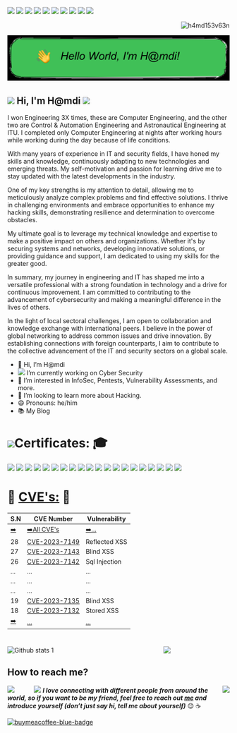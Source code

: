 <!-- [![](https://visitor-badge.laobi.icu/badge?page_id=h4md153v63n.h4md153v63n)](#) -->


[<img src="https://img.icons8.com/color/344/linktree.png" width="3.5%"/>](https://linktr.ee/hamdisevben)
[<img src="https://img.icons8.com/color/48/000000/linkedin.png" width="3.5%"/>](https://tr.linkedin.com/in/hamdisevben)
[<img src="https://img.icons8.com/color/48/000000/github.png" width="3.5%"/>](https://github.com/h4md153v63n)
[<img src="https://img.icons8.com/color/48/000000/medium.png" width="3.5%"/>](https://hamdisevben.medium.com)
[<img src="https://img.icons8.com/color/48/000000/twitter.png" width="3.5%"/>](https://twitter.com/h4md153v63n)
[<img src="https://img.icons8.com/color/48/000000/youtube.png" width="3.5%"/>](https://www.youtube.com/channel/UCO3GStB1UtVgt_DrtjH23XA/videos)
[<img src="https://pbs.twimg.com/profile_images/1742924846479429632/7IxtXQ6x_400x400.jpg" width="4%"/>](https://app.hackthebox.com/profile/184261)
[<img src="https://miro.medium.com/max/1220/1*kZDwNIxYuMsAyTUrx1vD0Q.png" width="3.8%"/>](https://tryhackme.com/p/h4md153v63n)
[<img src="https://img.icons8.com/color/344/sladeshare--v1.png" width="3.5%"/>](https://www.slideshare.net/hamdi_sevben)
[<img src="https://img.icons8.com/bubbles/344/duolingo-logo.png" width="3.5%"/>](https://www.duolingo.com/profile/h4md153v63n)
<!-- [<img src="https://img.icons8.com/color/48/000000/facebook.png" width="2%"/>](https://www.facebook.com/hamdisevben) -->


<p align="right"> <img src="https://komarev.com/ghpvc/?username=h4md153v63n&label=PROFILE%20VIEWS&color=0e75b6&style=flat" alt="h4md153v63n" /> </p>


![--](https://github.com/h4md153v63n/h4md153v63n/blob/main/oie_ft3HoVLd24pY.png)


<h2 align="left"><img src="https://raw.githubusercontent.com/sidbelbase/sidbelbase/master/wave.gif" width="20px"><strong> Hi, I'm H@mdi </strong><img src="https://media.giphy.com/media/WUlplcMpOCEmTGBtBW/giphy.gif" width="30px"></h2>

I won Engineering 3X times, these are Computer Engineering, and the other two are Control & Automation Engineering and Astronautical Engineering at ITU. I completed only Computer Engineering at nights after working hours while working during the day because of life conditions.

With many years of experience in IT and security fields, I have honed my skills and knowledge, continuously adapting to new technologies and emerging threats. My self-motivation and passion for learning drive me to stay updated with the latest developments in the industry.

One of my key strengths is my attention to detail, allowing me to meticulously analyze complex problems and find effective solutions. I thrive in challenging environments and embrace opportunities to enhance my hacking skills, demonstrating resilience and determination to overcome obstacles.

My ultimate goal is to leverage my technical knowledge and expertise to make a positive impact on others and organizations. Whether it's by securing systems and networks, developing innovative solutions, or providing guidance and support, I am dedicated to using my skills for the greater good.

In summary, my journey in engineering and IT has shaped me into a versatile professional with a strong foundation in technology and a drive for continuous improvement. I am committed to contributing to the advancement of cybersecurity and making a meaningful difference in the lives of others.

In the light of local sectoral challenges, I am open to collaboration and knowledge exchange with international peers. I believe in the power of global networking to address common issues and drive innovation. By establishing connections with foreign counterparts, I aim to contribute to the collective advancement of the IT and security sectors on a global scale.

- 👋  Hi, I’m H@mdi
- <img src="https://media.giphy.com/media/ln7z2eWriiQAllfVcn/giphy.gif" height="20"> I’m currently working on Cyber Security 
- 🔭  I’m interested in InfoSec, Pentests, Vulnerability Assessments, and more.
- 💞️  I’m looking to learn more about Hacking.
- 😄  Pronouns: he/him
- 📚  My Blog


# <img src="https://media.giphy.com/media/12oufCB0MyZ1Go/giphy.gif" width="60">Certificates: 🎓
[<img src="https://images.credly.com/size/680x680/images/e66468bd-5a58-4136-8fb5-994e13501cf5/image.png" width="10.5%"/>](https://www.credly.com/badges/65ac18d4-7087-4cac-a8c1-2e44862f164e)
[<img src="https://images.credly.com/size/680x680/images/9e9e7ef7-384f-4636-8743-1b89a68fb46b/image.png" width="10.5%"/>](https://www.credly.com/badges/486d939e-b089-4123-bd34-eb9e1876c5c8)
[<img src="https://images.credly.com/size/680x680/images/2784d0d8-327c-406f-971e-9f0e15097003/image.png" width="10%"/>](https://www.credly.com/badges/9a4b49d8-b0cf-4048-8817-2bbb7e6a871a)
[<img src="https://miro.medium.com/v2/resize:fit:750/format:webp/0*pfsODON5Jk-8VwcR.png" width="10%"/>](https://www.credly.com/badges/c69b7d37-b218-48b4-98a1-702e4e43ef62)
[<img src="https://miro.medium.com/v2/resize:fit:300/format:webp/0*Jf4rdR8PPm4bel9x.png" width="10%"/>](https://labs.cyberwarfare.live/badge/image/6630849d0dcca27bccbc6c74)
[<img src="https://miro.medium.com/v2/resize:fit:640/format:webp/1*QiV0eQ5bJg4ahkocJAxBig.png" width="8%"/>](https://app.kajabi.com/certificates/be3a2597)
[<img src="https://media.licdn.com/dms/image/D4D22AQFBTHTcO9XFUQ/feedshare-shrink_800/0/1719875534969?e=1722470400&v=beta&t=lzpw672WKAccTp_peCnCZ39fbCpvDah2ZS604NR_jt8" width="12%"/>](https://credentials.securityinstitute.com/89372401-4b5e-43fc-9392-4d4837eec34f)
[<img src="https://miro.medium.com/v2/resize:fit:1400/format:webp/1*XsiCi-lAaFEwv_-pJrGjWA.png" width="10%"/>](https://aspen.eccouncil.org/VerifyBadge?type=certification&a=AZPI0/orrPXBnYOErCUDn3LKBE/9/nrmbbMDo26w5mY=)
[<img src="https://miro.medium.com/v2/resize:fit:828/format:webp/0*uB0nnk553tbsRxo3.png" width="12%"/>](https://miro.medium.com/v2/resize:fit:828/format:webp/1*gDX2-HvLr3vwZx2C2eKldQ.png)
[<img src="https://miro.medium.com/v2/resize:fit:1400/format:webp/1*b6T77ecw1ZKCDv6Pw5J-0g.png" width="10%"/>](https://aspen.eccouncil.org/VerifyBadge?type=mentor&a=C6R7T9cjD6QlI6G9ykIgWBHp5ySh83vD5VxIAW4rXfI=&trk=public_profile_see-credential)
[<img src="https://miro.medium.com/v2/resize:fit:828/format:webp/0*0hS9F8hYLnSTzEk6.png" width="10%"/>](https://www.credly.com/badges/8ef5abd8-ad73-47cf-a8d5-1a03afaca09c)
[<img src="https://miro.medium.com/v2/resize:fit:828/format:webp/0*ebb5qNU5pDDDQY0R.png" width="11%"/>](https://www.credly.com/badges/3cb06a17-66b1-49d2-bc19-6867d99c2841)
[<img src="https://images.credly.com/size/680x680/images/44a5fe44-52e6-45c2-ae9a-41fd9183c81d/image.png" width="11%"/>](https://www.credly.com/users/hamdi-sevben/badges)
[<img src="https://miro.medium.com/v2/resize:fit:640/format:webp/0*ipLmFG55g7p3rP5g.png" width="10.5%"/>](https://miro.medium.com/v2/resize:fit:4800/format:webp/0*twxW0JFY8wElQzcx)
[<img src="https://miro.medium.com/v2/resize:fit:558/format:webp/0*JIxAIvLe4Xq8xDEF.png" width="7.5%"/>](https://www.credential.net/a0414535-ab71-4463-b622-2ac03d4bd92b)
[<img src="https://miro.medium.com/v2/resize:fit:558/format:webp/0*E6IhWnqoD9FUVO6h.png" width="7.5%"/>](https://www.credential.net/adbd00d9-0fe9-49e5-a660-3f14891182dd)
[<img src="https://miro.medium.com/v2/resize:fit:450/format:webp/1*baXLCoHGBsWLgo6gCjY0Og.jpeg" width="10%"/>](https://www.credential.net/ca89672f-05ca-4981-88b2-a297738371aa)
[<img src="https://miro.medium.com/v2/resize:fit:400/format:webp/0*LMP0uK8TEC6sZV2v.png" width="14%"/>](https://miro.medium.com/v2/resize:fit:1400/format:webp/1*9D7yyEteiQFwuD6_pS2RIQ.png)
[<img src="https://miro.medium.com/v2/resize:fit:828/format:webp/0*u4VmcpLPsiLPJVxV.jpg" width="10%"/>](https://aspen.eccouncil.org/VerifyBadge?type=certification&a=C6R7T9cjD6QlI6G9ykIgWBHp5ySh83vD5VxIAW4rXfI=)
[<img src="https://miro.medium.com/v2/resize:fit:640/format:webp/1*lypM5jJXoZHhCZdX2kqFcA.png" width="17%"/>](https://miro.medium.com/v2/resize:fit:1400/format:webp/1*z8I8uIbX7Okv8xRcZhu27Q.png)


# 🔎 [CVE's:](https://github.com/h4md153v63n/CVEs/blob/main/README.md) 🎯
|S.N|CVE Number|Vulnerability|
|---|---|---|
|[➡️](https://github.com/h4md153v63n/CVEs/blob/main/README.md)|[➡️All CVE's](https://github.com/h4md153v63n/CVEs/blob/main/README.md)|[➡️...](https://github.com/h4md153v63n/CVEs/blob/main/README.md)|
|28|[CVE-2023-7149](https://github.com/h4md153v63n/CVEs/blob/main/QR_Code_Generator/QR_Code_Generator-Reflected_Cross_Site_Scripting.md)|Reflected XSS|
|27|[CVE-2023-7143](https://github.com/h4md153v63n/CVEs/blob/main/Client_Details_System/Client_Details_System-Blind_Cross_Site_Scripting.md)|Blind XSS|
|26|[CVE-2023-7142](https://github.com/h4md153v63n/CVEs/blob/main/Client_Details_System/Client_Details_System-SQL_Injection_6.md)|Sql Injection|
|...|...|...|
|...|...|...|
|...|...|...|
|19|[CVE-2023-7135](https://github.com/h4md153v63n/CVEs/blob/main/Record_Management_System/Record_Management_System-Blind_Cross_Site_Scripting-1.md)|Blind XSS|
|18|[CVE-2023-7132](https://github.com/h4md153v63n/CVEs/blob/main/Intern_Membership_Management_System/Intern_Membership_Management_System-Stored_Cross_site_Scripting.md)|Stored XSS|
|[➡️](https://github.com/h4md153v63n/CVEs/blob/main/README.md)|[...](https://github.com/h4md153v63n/CVEs/blob/main/README.md)|[...](https://github.com/h4md153v63n/CVEs/blob/main/README.md)|

# 
<img align="right" src="https://media.giphy.com/media/M9gbBd9nbDrOTu1Mqx/giphy.gif" width="150">

![Github stats 1](https://github-readme-stats.vercel.app/api?username=h4md153v63n&show_icons=true&theme=dark) 


## How to reach me?
<img align="right" src="https://media.giphy.com/media/d31vTpVi1LAcDvdm/giphy.gif" height="160px" width="auto">

<img align="left" src="https://media.giphy.com/media/LnQjpWaON8nhr21vNW/giphy.gif" width="60"> <img src="https://media.giphy.com/media/RhwkGhrlj3NVSOxWSN/giphy.gif" height="50"> <em><b> I love connecting with different people from around the world, so if you want to be my friend, feel free to reach out [me](https://linktr.ee/hamdisevben) and introduce yourself (don’t just say hi, tell me about yourself)</b> </em> 😊 :coffee:

<p align="left">
<a href="https://buymeacoffee.com/hamdi.sevben" target="_blank" title="buymeacoffee">
  <img src="https://iili.io/JoQloQa.md.png"  alt="buymeacoffee-blue-badge" style="width: 180px;">
</a>

